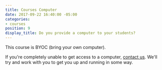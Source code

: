 ```yaml
---
title: Courses Computer
date: 2017-09-22 16:40:00 -05:00
categories:
- courses
position: 9
display_title: Do you provide a computer to your students?
---
```


This course is BYOC (bring your own computer).

If you're completely unable to get access to a computer, [contact us](/contact). We'll try and work with you to get you up and running in some way.